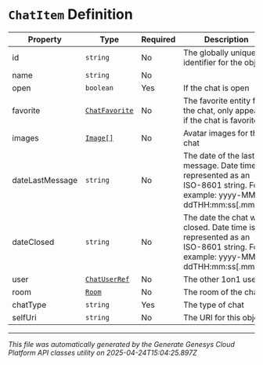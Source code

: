 # `ChatItem` Definition

| Property | Type | Required | Description |
|----------|------|----------|-------------|
| id | `string` | No | The globally unique identifier for the object. |
| name | `string` | No |  |
| open | `boolean` | Yes | If the chat is open |
| favorite | [`ChatFavorite`](chatfavorite-definition.md) | No | The favorite entity for the chat, only appears if the chat is favorited |
| images | [`Image[]`](image-definition.md) | No | Avatar images for the chat |
| dateLastMessage | `string` | No | The date of the last message. Date time is represented as an ISO-8601 string. For example: yyyy-MM-ddTHH:mm:ss[.mmm]Z |
| dateClosed | `string` | No | The date the chat was closed. Date time is represented as an ISO-8601 string. For example: yyyy-MM-ddTHH:mm:ss[.mmm]Z |
| user | [`ChatUserRef`](chatuserref-definition.md) | No | The other 1on1 user |
| room | [`Room`](room-definition.md) | No | The room of the chat |
| chatType | `string` | Yes | The type of chat |
| selfUri | `string` | No | The URI for this object |

---

*This file was automatically generated by the Generate Genesys Cloud Platform API classes utility on 2025-04-24T15:04:25.897Z*